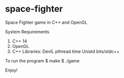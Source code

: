 # space-fighter
Space Fighter game in C++ and OpenGL

System Requirements
1. C++ 14
2. OpenGL
3. C++ Libraries:
    DevIL
    pthread
    time
    Unistd
    bits/stdc++

To run the program
$ make
$ ./game

Enjoy!
